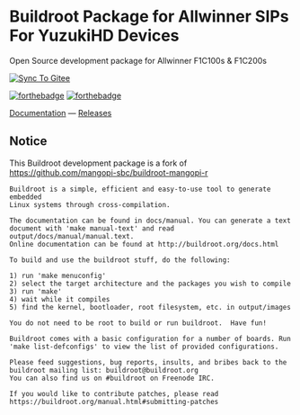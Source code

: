# Buildroot Package for Allwinner SIPs For YuzukiHD Devices
Open Source development package for Allwinner F1C100s & F1C200s

[![Sync To Gitee](https://github.com/YuzukiHD/Buildroot-YuzukiSBC/actions/workflows/main.yml/badge.svg)](https://github.com/YuzukiHD/Buildroot-YuzukiSBC/actions/workflows/main.yml)

[![forthebadge](https://forthebadge.com/images/badges/contains-cat-gifs.svg)](https://forthebadge.com)
[![forthebadge](https://forthebadge.com/images/badges/compatibility-betamax.svg)](https://forthebadge.com)

[Documentation]() &mdash;
[Releases](https://github.com/YuzukiHD/Buildroot-YuzukiSBC/releases)

## Notice
This Buildroot development package is a fork of https://github.com/mangopi-sbc/buildroot-mangopi-r

```
Buildroot is a simple, efficient and easy-to-use tool to generate embedded
Linux systems through cross-compilation.

The documentation can be found in docs/manual. You can generate a text
document with 'make manual-text' and read output/docs/manual/manual.text.
Online documentation can be found at http://buildroot.org/docs.html

To build and use the buildroot stuff, do the following:

1) run 'make menuconfig'
2) select the target architecture and the packages you wish to compile
3) run 'make'
4) wait while it compiles
5) find the kernel, bootloader, root filesystem, etc. in output/images

You do not need to be root to build or run buildroot.  Have fun!

Buildroot comes with a basic configuration for a number of boards. Run
'make list-defconfigs' to view the list of provided configurations.

Please feed suggestions, bug reports, insults, and bribes back to the
buildroot mailing list: buildroot@buildroot.org
You can also find us on #buildroot on Freenode IRC.

If you would like to contribute patches, please read
https://buildroot.org/manual.html#submitting-patches
```
